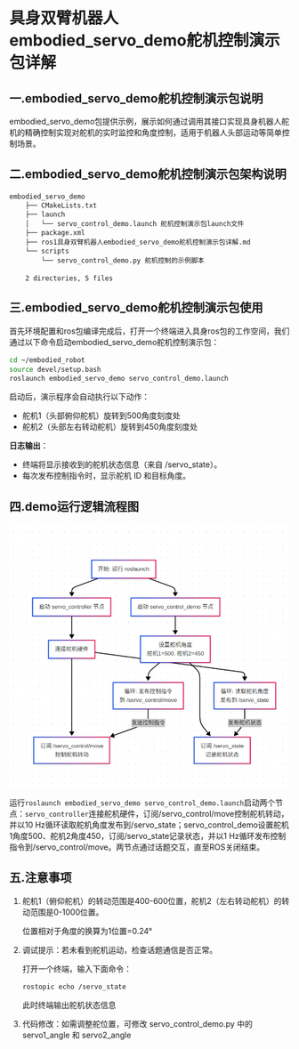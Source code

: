 # 具身双臂机器人embodied_servo_demo舵机控制演示包详解

## 一.embodied_servo_demo舵机控制演示包说明

embodied_servo_demo包提供示例，展示如何通过调用其接口实现具身机器人舵机的精确控制实现对舵机的实时监控和角度控制，适用于机器人头部运动等简单控制场景。

## 二.embodied_servo_demo舵机控制演示包架构说明



```
embodied_servo_demo
    ├── CMakeLists.txt
    ├── launch
    │   └── servo_control_demo.launch 舵机控制演示包launch文件
    ├── package.xml
    ├── ros1具身双臂机器人embodied_servo_demo舵机控制演示包详解.md
    └── scripts
        └── servo_control_demo.py 舵机控制的示例脚本

    2 directories, 5 files

```


## 三.embodied_servo_demo舵机控制演示包使用

首先环境配置和ros包编译完成后，打开一个终端进入具身ros包的工作空间，我们通过以下命令启动embodied_servo_demo舵机控制演示包：

```bash
cd ~/embodied_robot
source devel/setup.bash
roslaunch embodied_servo_demo servo_control_demo.launch 
```

启动后，演示程序会自动执行以下动作：

- 舵机1（头部俯仰舵机）旋转到500角度刻度处
- 舵机2（头部左右转动舵机）旋转到450角度刻度处

**日志输出**：

- 终端将显示接收到的舵机状态信息（来自 /servo_state）。
- 每次发布控制指令时，显示舵机 ID 和目标角度。



## 四.demo运行逻辑流程图

![image-20250514141123328](images/image-20250514141123328.png)

运行`roslaunch embodied_servo_demo servo_control_demo.launch`启动两个节点：`servo_controller`连接舵机硬件，订阅/servo_control/move控制舵机转动，并以10 Hz循环读取舵机角度发布到/servo_state；servo_control_demo设置舵机1角度500、舵机2角度450，订阅/servo_state记录状态，并以1 Hz循环发布控制指令到/servo_control/move。两节点通过话题交互，直至ROS关闭结束。

## 五.注意事项

1. 舵机1（俯仰舵机）的转动范围是400-600位置，舵机2（左右转动舵机）的转动范围是0-1000位置。

   位置相对于角度的换算为1位置=0.24°

2. 调试提示：若未看到舵机运动，检查话题通信是否正常。

   打开一个终端，输入下面命令：

   ```bash
   rostopic echo /servo_state 
   ```

   此时终端输出舵机状态信息

3. 代码修改：如需调整舵位置，可修改 servo_control_demo.py 中的 servo1_angle 和 servo2_angle

